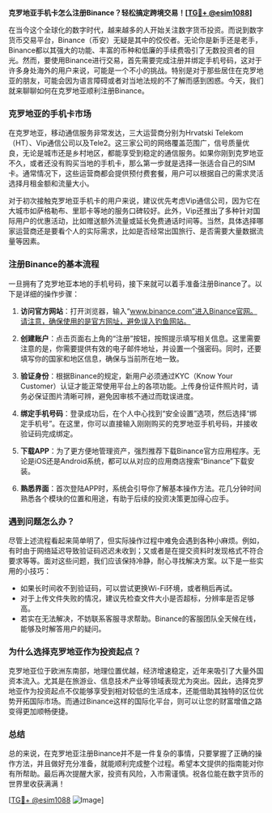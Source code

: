 **克罗地亚手机卡怎么注册Binance？轻松搞定跨境交易！[[TG💪+ @esim1088](https://t.me/s/esim1088)]**

在当今这个全球化的数字时代，越来越多的人开始关注数字货币投资。而说到数字货币交易平台，Binance（币安）无疑是其中的佼佼者。无论你是新手还是老手，Binance都以其强大的功能、丰富的币种和低廉的手续费吸引了无数投资者的目光。然而，要使用Binance进行交易，首先需要完成注册并绑定手机号码，这对于许多身处海外的用户来说，可能是一个不小的挑战。特别是对于那些居住在克罗地亚的朋友，可能会因为语言障碍或者对当地法规的不了解而感到困惑。今天，我们就来聊聊如何在克罗地亚顺利注册Binance。

### 克罗地亚的手机卡市场

在克罗地亚，移动通信服务非常发达，三大运营商分别为Hrvatski Telekom（HT）、Vip通信公司以及Tele2。这三家公司的网络覆盖范围广，信号质量优良，无论是城市还是乡村地区，都能享受到稳定的通信服务。如果你刚到克罗地亚不久，或者还没有购买当地的手机卡，那么第一步就是选择一张适合自己的SIM卡。通常情况下，这些运营商都会提供预付费套餐，用户可以根据自己的需求灵活选择月租金额和流量大小。

对于初次接触克罗地亚手机卡的用户来说，建议优先考虑Vip通信公司，因为它在大城市如萨格勒布、里耶卡等地的服务口碑较好。此外，Vip还推出了多种针对国际用户的优惠活动，比如赠送额外流量或延长免费通话时间等。当然，具体选择哪家运营商还是要看个人的实际需求，比如是否经常出国旅行、是否需要大量数据流量等因素。

### 注册Binance的基本流程

一旦拥有了克罗地亚本地的手机号码，接下来就可以着手准备注册Binance了。以下是详细的操作步骤：

1. **访问官方网站**：打开浏览器，输入“www.binance.com”进入Binance官网。请注意，确保使用的是官方网址，避免误入钓鱼网站。
   
2. **创建账户**：点击页面右上角的“注册”按钮，按照提示填写相关信息。这里需要注意的是，你需要提供有效的电子邮件地址，并设置一个强密码。同时，还要填写你的国家和地区信息，确保与当前所在地一致。

3. **验证身份**：根据Binance的规定，新用户必须通过KYC（Know Your Customer）认证才能正常使用平台上的各项功能。上传身份证件照片时，请务必保证图片清晰可辨，避免因审核不通过而耽误进度。

4. **绑定手机号码**：登录成功后，在个人中心找到“安全设置”选项，然后选择“绑定手机号”。在这里，你可以直接输入刚刚购买的克罗地亚手机号码，并接收验证码完成绑定。

5. **下载APP**：为了更方便地管理资产，强烈推荐下载Binance官方应用程序。无论是iOS还是Android系统，都可以从对应的应用商店搜索“Binance”下载安装。

6. **熟悉界面**：首次登陆APP时，系统会引导你了解基本操作方法。花几分钟时间熟悉各个模块的位置和用途，有助于后续的投资决策更加得心应手。

### 遇到问题怎么办？

尽管上述流程看起来简单明了，但实际操作过程中难免会遇到各种小麻烦。例如，有时由于网络延迟导致验证码迟迟未收到；又或者是在提交资料时发现格式不符合要求等等。面对这些问题，我们应该保持冷静，耐心寻找解决方案。以下是一些实用的小技巧：

- 如果长时间收不到验证码，可以尝试更换Wi-Fi环境，或者稍后再试。
- 对于上传文件失败的情况，建议先检查文件大小是否超标，分辨率是否足够高。
- 若实在无法解决，不妨联系客服寻求帮助。Binance的客服团队全天候在线，能够及时解答用户的疑问。

### 为什么选择克罗地亚作为投资起点？

克罗地亚位于欧洲东南部，地理位置优越，经济增速稳定，近年来吸引了大量外国资本流入。尤其是在旅游业、信息技术产业等领域表现尤为突出。因此，选择克罗地亚作为投资起点不仅能够享受到相对较低的生活成本，还能借助其独特的区位优势开拓国际市场。而通过Binance这样的国际化平台，则可以让您的财富增值之路变得更加顺畅便捷。

### 总结

总的来说，在克罗地亚注册Binance并不是一件复杂的事情，只要掌握了正确的操作方法，并且做好充分准备，就能顺利完成整个过程。希望本文提供的指南能对你有所帮助。最后再次提醒大家，投资有风险，入市需谨慎。祝各位能在数字货币的世界里收获满满！

[[TG💪+ @esim1088](https://t.me/s/esim1088) ![Image](https://i.postimg.cc/4NQfJmqS/Snipaste-2025-05-13-00-14-12.png)]
